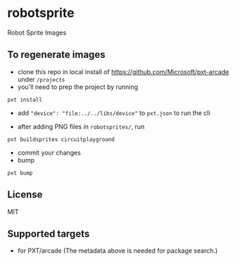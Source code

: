 # robotsprite

Robot Sprite Images

## To regenerate images

* clone this repo in local install of https://github.com/Microsoft/pxt-arcade under ``/projects``
* you'll need to prep the project by running
```
pxt install
```
* add ``"device": "file:../../libs/device"`` to ``pxt.json`` to run the cli


* after adding PNG files in ``robotsprites/``, run
```
pxt buildsprites circuitplayground
```
* commit your changes
* bump

```
pxt bump
```

## License

MIT

## Supported targets

* for PXT/arcade
(The metadata above is needed for package search.)
